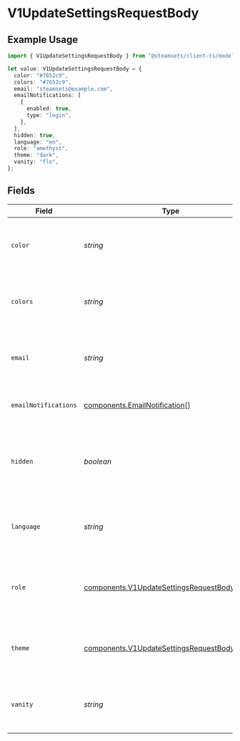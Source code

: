 # V1UpdateSettingsRequestBody

## Example Usage

```typescript
import { V1UpdateSettingsRequestBody } from "@steamsets/client-ts/models/components";

let value: V1UpdateSettingsRequestBody = {
  color: "#7652c9",
  colors: "#7652c9",
  email: "steamsets@example.com",
  emailNotifications: [
    {
      enabled: true,
      type: "login",
    },
  ],
  hidden: true,
  language: "en",
  role: "amethyst",
  theme: "dark",
  vanity: "flo",
};
```

## Fields

| Field                                                                                                      | Type                                                                                                       | Required                                                                                                   | Description                                                                                                | Example                                                                                                    |
| ---------------------------------------------------------------------------------------------------------- | ---------------------------------------------------------------------------------------------------------- | ---------------------------------------------------------------------------------------------------------- | ---------------------------------------------------------------------------------------------------------- | ---------------------------------------------------------------------------------------------------------- |
| `color`                                                                                                    | *string*                                                                                                   | :heavy_check_mark:                                                                                         | The color the account should use, only if the account is private                                           | #7652c9                                                                                                    |
| `colors`                                                                                                   | *string*                                                                                                   | :heavy_check_mark:                                                                                         | The colors the account should use, only if the account is private                                          | #7652c9                                                                                                    |
| `email`                                                                                                    | *string*                                                                                                   | :heavy_check_mark:                                                                                         | The email the account should use, only if the account is private                                           | steamsets@example.com                                                                                      |
| `emailNotifications`                                                                                       | [components.EmailNotification](../../models/components/emailnotification.md)[]                             | :heavy_check_mark:                                                                                         | The email notifications the account wants                                                                  |                                                                                                            |
| `hidden`                                                                                                   | *boolean*                                                                                                  | :heavy_check_mark:                                                                                         | Whether the account should be hidden in the leaderboards, only possible if the account is private          | true                                                                                                       |
| `language`                                                                                                 | *string*                                                                                                   | :heavy_check_mark:                                                                                         | The language the account should use, only if the account is private                                        | en                                                                                                         |
| `role`                                                                                                     | [components.V1UpdateSettingsRequestBodyRole](../../models/components/v1updatesettingsrequestbodyrole.md)   | :heavy_check_mark:                                                                                         | The role the account should have between one of the 6 donation roles                                       |                                                                                                            |
| `theme`                                                                                                    | [components.V1UpdateSettingsRequestBodyTheme](../../models/components/v1updatesettingsrequestbodytheme.md) | :heavy_check_mark:                                                                                         | The theme the account should use, only if the account is private                                           | dark                                                                                                       |
| `vanity`                                                                                                   | *string*                                                                                                   | :heavy_check_mark:                                                                                         | The vanity the account should use, only if the account is private                                          | flo                                                                                                        |
